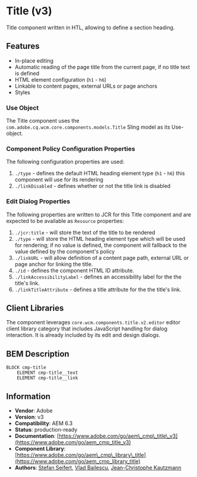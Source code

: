 <!--
Copyright 2021 Adobe

Licensed under the Apache License, Version 2.0 (the "License");
you may not use this file except in compliance with the License.
You may obtain a copy of the License at

    http://www.apache.org/licenses/LICENSE-2.0

Unless required by applicable law or agreed to in writing, software
distributed under the License is distributed on an "AS IS" BASIS,
WITHOUT WARRANTIES OR CONDITIONS OF ANY KIND, either express or implied.
See the License for the specific language governing permissions and
limitations under the License.
-->
Title (v3)
====
Title component written in HTL, allowing to define a section heading.

## Features

* In-place editing
* Automatic reading of the page title from the current page, if no title text is defined
* HTML element configuration (`h1` - `h6`)
* Linkable to content pages, external URLs or page anchors
* Styles

### Use Object
The Title component uses the `com.adobe.cq.wcm.core.components.models.Title` Sling model as its Use-object.

### Component Policy Configuration Properties
The following configuration properties are used:

1. `./type` - defines the default HTML heading element type (`h1` - `h6`) this component will use for its rendering
2. `./linkDisabled` - defines whether or not the title link is disabled

### Edit Dialog Properties
The following properties are written to JCR for this Title component and are expected to be available as `Resource` properties:

1. `./jcr:title` - will store the text of the title to be rendered
2. `./type` - will store the HTML heading element type which will be used for rendering; if no value is defined, the component will fallback
to the value defined by the component's policy
3. `./linkURL` - will allow definition of a content page path, external URL or page anchor for linking the title.
4. `./id` - defines the component HTML ID attribute.
5. `./linkAccessibilityLabel` - defines an accessibility label for the the title's link.
6. `./linkTitleAttribute` - defines a title attribute for the the title's link.

## Client Libraries
The component leverages `core.wcm.components.title.v2.editor` editor client library category that includes JavaScript
handling for dialog interaction. It is already included by its edit and design dialogs.

## BEM Description
```
BLOCK cmp-title
    ELEMENT cmp-title__text
    ELEMENT cmp-title__link
```

## Information
* **Vendor**: Adobe
* **Version**: v3
* **Compatibility**: AEM 6.3
* **Status**: production-ready
* **Documentation**: [https://www.adobe.com/go/aem\_cmp\_title\_v3](https://www.adobe.com/go/aem_cmp_title_v3)
* **Component Library**: [https://www.adobe.com/go/aem\_cmp\_library\_title](https://www.adobe.com/go/aem_cmp_library_title)
* **Authors**: [Stefan Seifert](https://github.com/stefanseifert), [Vlad Bailescu](https://github.com/vladbailescu), [Jean-Christophe Kautzmann](https://github.com/jckautzmann)

